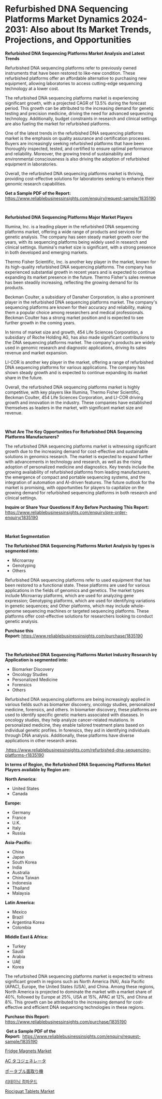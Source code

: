 <p><h1>Refurbished DNA Sequencing Platforms Market Dynamics 2024-2031: Also about Its Market Trends, Projections, and Opportunities</h1></p><p><strong>Refurbished DNA Sequencing Platforms Market Analysis and Latest Trends</strong></p>
<p><p>Refurbished DNA sequencing platforms refer to previously owned instruments that have been restored to like-new condition. These refurbished platforms offer an affordable alternative to purchasing new equipment, allowing laboratories to access cutting-edge sequencing technology at a lower cost.</p><p>The refurbished DNA sequencing platforms market is experiencing significant growth, with a projected CAGR of 13.5% during the forecast period. This growth can be attributed to the increasing demand for genetic testing and precision medicine, driving the need for advanced sequencing technology. Additionally, budget constraints in research and clinical settings are also fueling the market for refurbished platforms.</p><p>One of the latest trends in the refurbished DNA sequencing platforms market is the emphasis on quality assurance and certification processes. Buyers are increasingly seeking refurbished platforms that have been thoroughly inspected, tested, and certified to ensure optimal performance and reliability. Moreover, the growing trend of sustainability and environmental consciousness is also driving the adoption of refurbished equipment in laboratories.</p><p>Overall, the refurbished DNA sequencing platforms market is thriving, providing cost-effective solutions for laboratories seeking to enhance their genomic research capabilities.</p></p>
<p><strong>Get a Sample PDF of the Report:&nbsp;</strong> <a href="https://www.reliablebusinessinsights.com/enquiry/request-sample/1835190">https://www.reliablebusinessinsights.com/enquiry/request-sample/1835190</a></p>
<p>&nbsp;</p>
<p><strong>Refurbished DNA Sequencing Platforms Major Market Players</strong></p>
<p><p>Illumina, Inc. is a leading player in the refurbished DNA sequencing platforms market, offering a wide range of products and services for genetic analysis. The company has seen steady market growth over the years, with its sequencing platforms being widely used in research and clinical settings. Illumina's market size is significant, with a strong presence in both developed and emerging markets.</p><p>Thermo Fisher Scientific, Inc. is another key player in the market, known for its high-quality refurbished DNA sequencing platforms. The company has experienced substantial growth in recent years and is expected to continue expanding its market presence in the future. Thermo Fisher's sales revenue has been steadily increasing, reflecting the growing demand for its products.</p><p>Beckman Coulter, a subsidiary of Danaher Corporation, is also a prominent player in the refurbished DNA sequencing platforms market. The company's sequencing platforms are known for their accuracy and reliability, making them a popular choice among researchers and medical professionals. Beckman Coulter has a strong market position and is expected to see further growth in the coming years.</p><p>In terms of market size and growth, 454 Life Sciences Corporation, a subsidiary of Roche Holding AG, has also made significant contributions to the DNA sequencing platforms market. The company's products are widely used in genomic research and diagnostic applications, driving its sales revenue and market expansion.</p><p>LI-COR is another key player in the market, offering a range of refurbished DNA sequencing platforms for various applications. The company has shown steady growth and is expected to continue expanding its market share in the future.</p><p>Overall, the refurbished DNA sequencing platforms market is highly competitive, with key players like Illumina, Thermo Fisher Scientific, Beckman Coulter, 454 Life Sciences Corporation, and LI-COR driving growth and innovation in the industry. These companies have established themselves as leaders in the market, with significant market size and revenue.</p></p>
<p>&nbsp;</p>
<p><strong>What Are The Key Opportunities For Refurbished DNA Sequencing Platforms Manufacturers?</strong></p>
<p><p>The refurbished DNA sequencing platforms market is witnessing significant growth due to the increasing demand for cost-effective and sustainable solutions in genomics research. The market is expected to expand further with advancements in technology and research, as well as the rising adoption of personalized medicine and diagnostics. Key trends include the growing availability of refurbished platforms from leading manufacturers, the emergence of compact and portable sequencing systems, and the integration of automation and AI-driven features. The future outlook for the market is promising, with opportunities for players to capitalize on the growing demand for refurbished sequencing platforms in both research and clinical settings.</p></p>
<p><strong>Inquire or Share Your Questions If Any Before Purchasing This Report:</strong> <a href="https://www.reliablebusinessinsights.com/enquiry/pre-order-enquiry/1835190">https://www.reliablebusinessinsights.com/enquiry/pre-order-enquiry/1835190</a></p>
<p>&nbsp;</p>
<p><strong>Market Segmentation</strong></p>
<p><strong>The Refurbished DNA Sequencing Platforms Market Analysis by types is segmented into:</strong></p>
<p><ul><li>Microarray</li><li>Genotyping</li><li>Others</li></ul></p>
<p><p>Refurbished DNA sequencing platforms refer to used equipment that has been restored to a functional state. These platforms are used for various applications in the fields of genomics and genetics. The market types include Microarray platforms, which are used for analyzing gene expression; Genotyping platforms, which are used for identifying variations in genetic sequences; and Other platforms, which may include whole-genome sequencing machines or targeted sequencing platforms. These platforms offer cost-effective solutions for researchers looking to conduct genetic analysis.</p></p>
<p><strong>Purchase this Report:&nbsp;</strong><a href="https://www.reliablebusinessinsights.com/purchase/1835190">https://www.reliablebusinessinsights.com/purchase/1835190</a></p>
<p>&nbsp;</p>
<p><strong>The Refurbished DNA Sequencing Platforms Market Industry Research by Application is segmented into:</strong></p>
<p><ul><li>Biomarker Discovery</li><li>Oncology Studies</li><li>Personalized Medicine</li><li>Forensics</li><li>Others</li></ul></p>
<p><p>Refurbished DNA sequencing platforms are being increasingly applied in various fields such as biomarker discovery, oncology studies, personalized medicine, forensics, and others. In biomarker discovery, these platforms are used to identify specific genetic markers associated with diseases. In oncology studies, they help analyze cancer-related mutations. In personalized medicine, they enable tailored treatment plans based on individual genetic profiles. In forensics, they aid in identifying individuals through DNA analysis. Additionally, these platforms have diverse applications in other research areas.</p></p>
<p><a href="https://www.reliablebusinessinsights.com/refurbished-dna-sequencing-platforms-r1835190">&nbsp;https://www.reliablebusinessinsights.com/refurbished-dna-sequencing-platforms-r1835190</a></p>
<p><strong>In terms of Region, the Refurbished DNA Sequencing Platforms Market Players available by Region are:</strong></p>
<p>
    <p> <strong> North America: </strong>
        <ul>
            <li>United States</li>
            <li>Canada</li>
        </ul>
        </p> 
    <p> <strong> Europe: </strong>
        <ul>
            <li>Germany</li>
            <li>France</li>
            <li>U.K.</li>
            <li>Italy</li>
            <li>Russia</li>
        </ul>
        </p> 
    <p> <strong> Asia-Pacific: </strong>
        <ul>
            <li>China</li>
            <li>Japan</li>
            <li>South Korea</li>
            <li>India</li>
            <li>Australia</li>
            <li>China Taiwan</li>
            <li>Indonesia</li>
            <li>Thailand</li>
            <li>Malaysia</li>
        </ul>
        </p> 
    <p> <strong> Latin America: </strong>
        <ul>
            <li>Mexico</li>
            <li>Brazil</li>
            <li>Argentina Korea</li>
            <li>Colombia</li>
        </ul>
        </p> 
    <p> <strong> Middle East & Africa: </strong>
        <ul>
            <li>Turkey</li>
            <li>Saudi</li>
            <li>Arabia</li>
            <li>UAE</li>
            <li>Korea</li>
        </ul>
    </p>
    </p>
<p><p>The refurbished DNA sequencing platforms market is expected to witness significant growth in regions such as North America (NA), Asia Pacific (APAC), Europe, the United States (USA), and China. Among these regions, North America is projected to dominate the market with a market share of 40%, followed by Europe at 25%, USA at 15%, APAC at 12%, and China at 8%. This growth can be attributed to the increasing demand for cost-effective and efficient DNA sequencing technologies in these regions.</p></p>
<p><strong>Purchase this Report: </strong><a href="https://www.reliablebusinessinsights.com/purchase/1835190">https://www.reliablebusinessinsights.com/purchase/1835190</a></p>
<p>&nbsp;<strong>Get a Sample PDF of the Report:&nbsp;&nbsp;</strong><a href="https://www.reliablebusinessinsights.com/enquiry/request-sample/1835190">https://www.reliablebusinessinsights.com/enquiry/request-sample/1835190</a></p>
<p><strong></strong></p>
<p><p><a href="https://www.linkedin.com/pulse/fridge-magnets-market-outlook-forecast-from-2024-2031-insight-burst-xqugf">Fridge Magnets Market</a></p><p><a href="https://medium.com/@desekay3566/ac%E3%82%BF%E3%82%B3%E3%82%B8%E3%82%A7%E3%83%8D%E3%83%AC%E3%83%BC%E3%82%BF%E5%B8%82%E5%A0%B4-2031%E5%B9%B4%E3%81%BE%E3%81%A7%E3%81%AE%E3%83%88%E3%83%AC%E3%83%B3%E3%83%89-%E4%BA%88%E6%B8%AC-%E7%AB%B6%E5%90%88%E5%88%86%E6%9E%90-8d76b1d2c25b">AC タコジェネレータ</a></p><p><a href="https://medium.com/@lovern8746/%E3%83%87%E3%82%B3%E3%83%BC%E3%83%87%E3%82%A3%E3%83%B3%E3%82%B0%E3%83%9D%E3%83%BC%E3%82%BF%E3%83%96%E3%83%AB%E3%83%81%E3%83%A3%E3%83%B3%E3%83%95%E3%82%A1%E3%83%AA%E3%83%B3%E3%82%B0%E3%83%9E%E3%82%B7%E3%83%B3%E3%81%AE%E5%B8%82%E5%A0%B4%E3%83%A1%E3%83%88%E3%83%AA%E3%82%AF%E3%82%B9-%E5%B8%82%E5%A0%B4%E3%82%B7%E3%82%A7%E3%82%A2-%E3%83%88%E3%83%AC%E3%83%B3%E3%83%89-%E3%81%8A%E3%82%88%E3%81%B3%E6%88%90%E9%95%B7%E3%83%91%E3%82%BF%E3%83%BC%E3%83%B3-8e1eb7bb2468">ポータブル面取り機</a></p><p><a href="https://medium.com/@lizaheller2023/2024-2031%EB%85%84%EA%B9%8C%EC%A7%80-%EA%B8%B0%EA%B0%84-%EB%8F%99%EC%95%88-%EB%B3%B4%EC%9C%A0-%ED%99%94%ED%95%A9%EB%AC%BC-%EC%8B%9C%EC%9E%A5-%EB%B6%84%EC%84%9D-%EB%B0%8F-%ED%81%AC%EA%B8%B0-%EC%A0%84%EB%A7%9D-7bea874f6a18">리테이닝 컴파운드</a></p><p><a href="https://github.com/elizabethdagraca/Market-Research-Report-List-4/blob/main/riociguat-tablets-market.md">Riociguat Tablets Market</a></p></p>